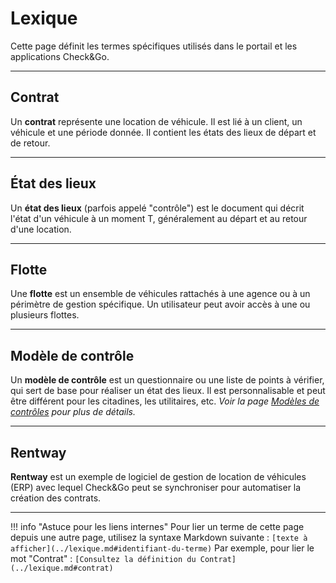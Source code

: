 # Lexique

Cette page définit les termes spécifiques utilisés dans le portail et les applications Check&Go.

---

<div id="contrat" class="lexicon-entry" markdown="1">

## Contrat

Un **contrat** représente une location de véhicule. Il est lié à un client, un véhicule et une période donnée. Il contient les états des lieux de départ et de retour.

</div>

---

<div id="etat-des-lieux" class="lexicon-entry" markdown="1">

## État des lieux

Un **état des lieux** (parfois appelé "contrôle") est le document qui décrit l'état d'un véhicule à un moment T, généralement au départ et au retour d'une location.

</div>

---

<div id="flotte" class="lexicon-entry" markdown="1">

## Flotte

Une **flotte** est un ensemble de véhicules rattachés à une agence ou à un périmètre de gestion spécifique. Un utilisateur peut avoir accès à une ou plusieurs flottes.

</div>

---

<div id="modele-de-controle" class="lexicon-entry" markdown="1">

## Modèle de contrôle

Un **modèle de contrôle** est un questionnaire ou une liste de points à vérifier, qui sert de base pour réaliser un état des lieux. Il est personnalisable et peut être différent pour les citadines, les utilitaires, etc.
*Voir la page [Modèles de contrôles](./configuration/modeles-controles.md) pour plus de détails.*

</div>

---

<div id="rentway" class="lexicon-entry" markdown="1">

## Rentway

**Rentway** est un exemple de logiciel de gestion de location de véhicules (ERP) avec lequel Check&Go peut se synchroniser pour automatiser la création des contrats.

</div>

---

!!! info "Astuce pour les liens internes"
    Pour lier un terme de cette page depuis une autre page, utilisez la syntaxe Markdown suivante :
    `[texte à afficher](../lexique.md#identifiant-du-terme)`
    Par exemple, pour lier le mot "Contrat" :
    `[Consultez la définition du Contrat](../lexique.md#contrat)` 
